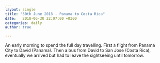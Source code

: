 ```yaml
---
layout: single
title: "30th June 2018 - Panama to Costa Rica"
date:   2018-06-30 22:07:00 +0300
categories: daily
author: true

---
```


An early morning to spend the full day travelling. First a flight from Panama City to David (Panama). Then a bus from David to San Jose (Costa Rica), eventually we arrived but had to leave the sightseeing until tomorrow. 


